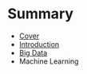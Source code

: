 # Summary

* [Cover](README.md)
* [Introduction](documentation/Introduction.md)
* [Big Data](documentation/BigData.md)
* Machine Learning

